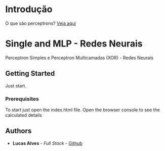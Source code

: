 # Introdução

O que são perceptrons? [Veja aqui](https://www.dca.ufrn.br/~lmarcos/courses/ia/notes/perceptrons.pdf)

# Single and MLP - Redes Neurais

Perceptron Simples e Perceptron Multicamadas (XOR) - Redes Neurais

## Getting Started

Just start.

### Prerequisites

To start just open the index.html file. Open the browser console to see the calculated details

## Authors

* **Lucas Alves** - *Full Stack* - [Github](https://github.com/lcoalves)
